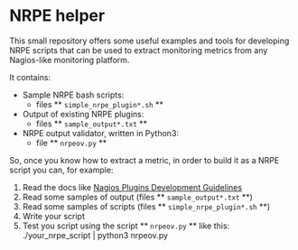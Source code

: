 # NRPE helper
This small repository offers some useful examples and tools for developing NRPE scripts that can be used to extract monitoring metrics from any Nagios-like monitoring platform.

It contains:
- Sample NRPE bash scripts:
   - files ** `simple_nrpe_plugin*.sh` **
- Output of existing NRPE plugins:
   - files ** `sample_output*.txt` **
- NRPE output validator, written in Python3:
   - file ** `nrpeov.py` **

So, once you know how to extract a metric, in order to build it as a NRPE script you can, for example:
1. Read the docs like [Nagios Plugins Development Guidelines](https://nagios-plugins.org/doc/guidelines.html)
2. Read some samples of output (files ** `sample_output*.txt` **)
3. Read some samples of scripts (files ** `simple_nrpe_plugin*.sh` **)
4. Write your script
5. Test you script using the script ** `nrpeov.py` ** like this:
    ./your_nrpe_script | python3 nrpeov.py

